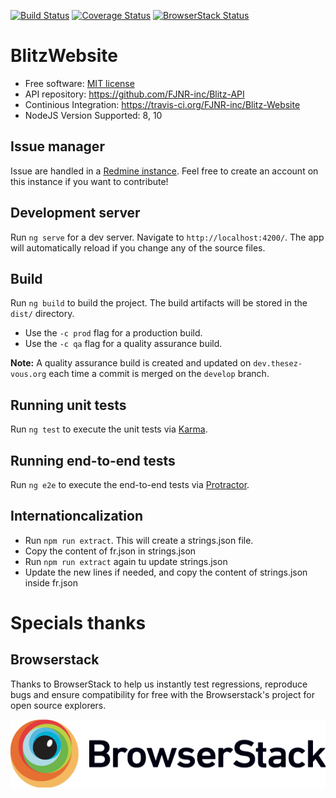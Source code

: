 [![Build Status](https://travis-ci.org/FJNR-inc/Blitz-Website.svg?branch=master)](https://travis-ci.org/FJNR-inc/Blitz-Website)
[![Coverage Status](https://coveralls.io/repos/github/FJNR-inc/Blitz-Website/badge.svg?branch=master)](https://coveralls.io/github/FJNR-inc/Blitz-Website?branch=master)
[![BrowserStack Status](https://www.browserstack.com/automate/badge.svg?badge_key=rsLVqzB12n8o1kFsKrUD)](https://www.browserstack.com/automate/public-build/rsLVqzB12n8o1kFsKrUD)

# BlitzWebsite

 - Free software: [MIT license](https://github.com/FJNR-inc/Blitz-Website/blob/master/LICENSE)
 - API repository: https://github.com/FJNR-inc/Blitz-API
 - Continious Integration: https://travis-ci.org/FJNR-inc/Blitz-Website
 - NodeJS Version Supported: 8, 10

## Issue manager 

Issue are handled in a [Redmine instance](https://genielibre.com/projects/blitz-paradisio). 
Feel free to create an account on this instance if you want to contribute!

## Development server

Run `ng serve` for a dev server. Navigate to `http://localhost:4200/`. The app will automatically reload if you change any of the source files.

## Build

Run `ng build` to build the project. The build artifacts will be stored in the `dist/` directory. 

 - Use the `-c prod` flag for a production build.
 - Use the `-c qa` flag for a quality assurance build.

**Note:** A quality assurance build is created and updated on `dev.thesez-vous.org` each time a commit is merged on the `develop` branch. 

## Running unit tests

Run `ng test` to execute the unit tests via [Karma](https://karma-runner.github.io).

## Running end-to-end tests

Run `ng e2e` to execute the end-to-end tests via [Protractor](http://www.protractortest.org/).

## Internationcalization

 - Run `npm run extract`. This will create a strings.json file.  
 - Copy the content of fr.json in strings.json  
 - Run `npm run extract` again tu update strings.json
 - Update the new lines if needed, and copy the content of strings.json inside fr.json

# Specials thanks

## Browserstack

Thanks to BrowserStack to help us instantly test regressions, 
reproduce bugs and ensure compatibility for free with the Browserstack's project 
for open source explorers. 

[![Browserstack Logo](Browserstack-logo.png)](https://browserstack.com)



